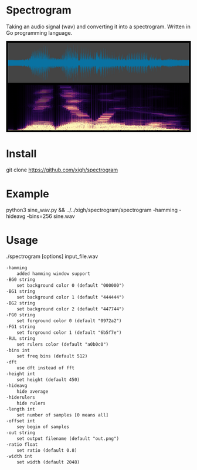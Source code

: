 # Spectrogram
Taking an audio signal (wav) and converting it into a spectrogram. Written in Go programming language.

![example](data/mediawen16k.png "example of spectrogram")

# Install

git clone https://github.com/xigh/spectrogram

# Example

python3 sine_wav.py && ../../xigh/spectrogram/spectrogram -hamming -hideavg -bins=256 sine.wav

# Usage
  ./spectrogram [options] input_file.wav

```
-hamming
    added hamming window support
-BG0 string
    set background color 0 (default "000000")
-BG1 string
    set background color 1 (default "444444")
-BG2 string
    set background color 2 (default "447744")
-FG0 string
    set forground color 0 (default "0972a2")
-FG1 string
    set forground color 1 (default "6b5f7e")
-RUL string
    set rulers color (default "a0b0c0")
-bins int
    set freq bins (default 512)
-dft
    use dft instead of fft
-height int
    set height (default 450)
-hideavg
    hide average
-hiderulers
    hide rulers
-length int
    set number of samples [0 means all]
-offset int
    sey begin of samples
-out string
    set output filename (default "out.png")
-ratio float
    set ratio (default 0.8)
-width int
    set width (default 2048)
```
